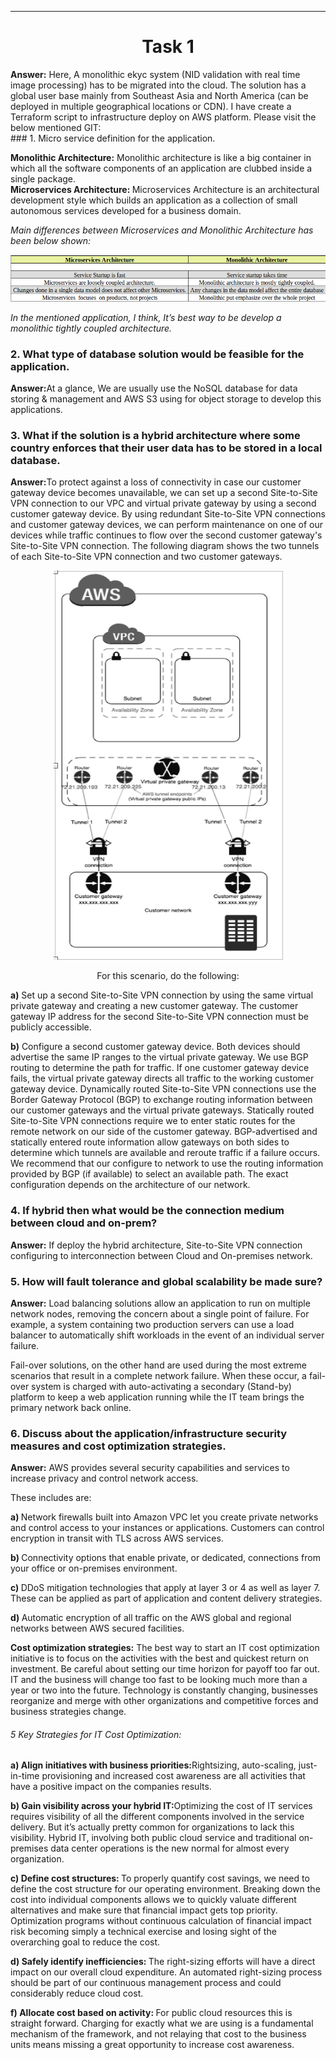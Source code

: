 
------------
<h1 align="center">Task 1</h1>
<b>Answer:</b> Here, A monolithic ekyc system (NID validation with real time image processing) has to be migrated into the cloud. The solution has a global user base mainly from Southeast Asia and North America (can be deployed in multiple geographical locations or CDN). I have create a Terraform script to infrastructure deploy on AWS platform. Please visit the below mentioned GIT:
<br/>
###  1. Micro service definition for the application.

<b>Monolithic Architecture:</b> Monolithic architecture is like a big container in which all the software components of an application are clubbed inside a single package.
<br/>
<b>Microservices Architecture: </b> Microservices Architecture is an architectural development style which builds an application as a collection of small autonomous services developed for a business domain.

*Main differences between Microservices and Monolithic Architecture has been below shown:*


<p align="center"><img src="https://raw.githubusercontent.com/Lipton2777/tf-aws-eKYC-Lipton-task-1/main/Screenshot%20from%202022-10-24%2010-50-08.png" /></p>

*In the mentioned application, I think, It’s best way to be develop a monolithic tightly coupled architecture.*

###   2. What type of database solution would be feasible for the application.
<b>Answer:</b>At a glance, We are usually use the NoSQL database for data storing & management and AWS S3 using for object storage to develop this applications.

###   3. What if the solution is a hybrid architecture where some country enforces that their user data has to be stored in a local database.

<b>Answer:</b>To protect against a loss of connectivity in case our customer gateway device becomes unavailable, we can set up a second Site-to-Site VPN connection to our VPC and virtual private gateway by using a second customer gateway device. By using redundant Site-to-Site VPN connections and customer gateway devices, we can perform maintenance on one of our devices while traffic continues to flow over the second customer gateway's Site-to-Site VPN connection.
The following diagram shows the two tunnels of each Site-to-Site VPN connection and two customer gateways.

<p align="center"><img src="https://raw.githubusercontent.com/Lipton2777/tf-aws-eKYC-Lipton-task-1/main/Flow-chart.png" /></p>


<p align="center">For this scenario, do the following:</p>

**a)** Set up a second Site-to-Site VPN connection by using the same virtual private gateway and creating a new customer gateway. The customer gateway IP address for the second Site-to-Site VPN connection must be publicly accessible.

**b)** Configure a second customer gateway device. Both devices should advertise the same IP ranges to the virtual private gateway. We use BGP routing to determine the path for traffic. If one customer gateway device fails, the virtual private gateway directs all traffic to the working customer gateway device. Dynamically routed Site-to-Site VPN connections use the Border Gateway Protocol (BGP) to exchange routing information between our customer gateways and the virtual private gateways. Statically routed Site-to-Site VPN connections require we to enter static routes for the remote network on our side of the customer gateway. BGP-advertised and statically entered route information allow gateways on both sides to determine which tunnels are available and reroute traffic if a failure occurs. We recommend that our configure to network to use the routing information provided by BGP (if available) to select an available path. The exact configuration depends on the architecture of our network.

###   4. If hybrid then what would be the connection medium between cloud and on-prem?
**Answer:** If deploy the hybrid architecture, Site-to-Site VPN connection configuring to interconnection between Cloud and On-premises network.

###   5. How will fault tolerance and global scalability be made sure?

**Answer:** Load balancing solutions allow an application to run on multiple network nodes, removing the concern about a single point of failure. For example, a system containing two production servers can use a load balancer to automatically shift workloads in the event of an individual server failure.

Fail-over solutions, on the other hand are used during the most extreme scenarios that result in a complete network failure. When these occur, a fail-over system is charged with auto-activating a secondary (Stand-by) platform to keep a web application running while the IT team brings the primary network back online.

###   6. Discuss about the application/infrastructure security measures and cost optimization strategies.

<b>Answer:</b> AWS provides several security capabilities and services to increase privacy and control network access.

These includes are:

<b>a) </b>Network firewalls built into Amazon VPC let you create private networks and control access to your instances or applications. Customers can control encryption in transit with TLS across AWS services.

<b>b) </b> Connectivity options that enable private, or dedicated, connections from your office or on-premises environment.

<b>c) </b> DDoS mitigation technologies that apply at layer 3 or 4 as well as layer 7. These can be applied as part of application and content delivery strategies.

<b>d) </b> Automatic encryption of all traffic on the AWS global and regional networks between AWS secured facilities.

<b>Cost optimization strategies:</b> The best way to start an IT cost optimization initiative is to focus on the activities with the best and quickest return on investment. Be careful about setting our time horizon for payoff too far out. IT and the business will change too fast to be looking much more than a year or two into the future. Technology is constantly changing, businesses reorganize and merge with other organizations and competitive forces and business strategies change.


###### 5 Key Strategies for IT Cost Optimization:


<b>a) Align initiatives with business priorities:</b>Rightsizing, auto-scaling, just-in-time provisioning and increased cost awareness are all activities that have a positive impact on the companies results.

<b>b) Gain visibility across your hybrid IT:</b>Optimizing the cost of IT services requires visibility of all the different components involved in the service delivery. But it’s actually pretty common for organizations to lack this visibility. Hybrid IT, involving both public cloud service and traditional on-premises data center operations is the new normal for almost every organization.

<b>c) Define cost structures: </b> To properly quantify cost savings, we need to define the cost structure for our operating environment. Breaking down the cost into individual components allows we to quickly valuate different alternatives and make sure that financial impact gets top priority. Optimization programs without continuous calculation of financial impact risk becoming simply a technical exercise and losing sight of the overarching goal to reduce the cost.

<b>d) Safely identify inefficiencies:  </b>The right-sizing efforts will have a direct impact on our overall cloud expenditure. An automated right-sizing process should be part of our continuous management process and could considerably reduce cloud cost.


<b>f) Allocate cost based on activity: </b>For public cloud resources this is straight forward. Charging for exactly what we are using is a fundamental mechanism of the framework, and not relaying that cost to the business units means missing a great opportunity to increase cost awareness.

